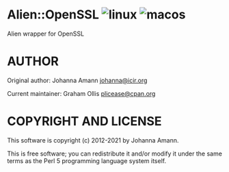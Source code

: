 # Alien::OpenSSL ![linux](https://github.com/PerlFFI/Alien-OpenSSL/workflows/linux/badge.svg) ![macos](https://github.com/PerlFFI/Alien-OpenSSL/workflows/macos/badge.svg)

Alien wrapper for OpenSSL

# AUTHOR

Original author: Johanna Amann <johanna@icir.org>

Current maintainer: Graham Ollis <plicease@cpan.org>

# COPYRIGHT AND LICENSE

This software is copyright (c) 2012-2021 by Johanna Amann.

This is free software; you can redistribute it and/or modify it under
the same terms as the Perl 5 programming language system itself.
